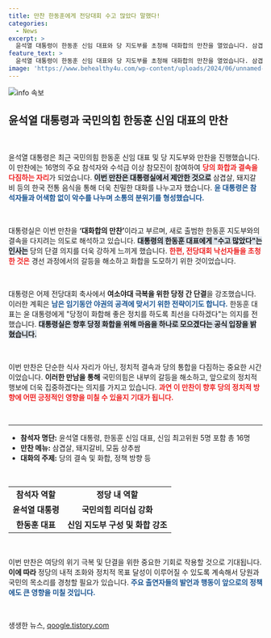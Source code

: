 ```yaml
---
title: 만찬 한동훈에게 전당대회 수고 많았다 말했다!
categories:
  - News
excerpt: >
  윤석열 대통령이 한동훈 신임 대표와 당 지도부를 초청해 대화합의 만찬을 열었습니다. 삼겹살과 돼지갈비를 나누며 화합과 소통을 다짐했지만, 여소야대 극복을 위한 결속이 더 절실해 보입니다. 궁금한 뒷이야기는?
feature_text: >
  윤석열 대통령이 한동훈 신임 대표와 당 지도부를 초청해 대화합의 만찬을 열었습니다. 삼겹살과 돼지갈비를 나누며 화합과 소통을 다짐했지만, 여소야대 극복을 위한 결속이 더 절실해 보입니다. 궁금한 뒷이야기는?
image: 'https://www.behealthy4u.com/wp-content/uploads/2024/06/unnamed-file.png'
---
```


<p><img src="https://www.behealthy4u.com/wp-content/uploads/2024/06/unnamed-file.png" alt="info 속보" /></p>

<h2 data-ke-size="size26">윤석열 대통령과 국민의힘 한동훈 신임 대표의 만찬</h2>

<p data-ke-size="size16">&nbsp;</p>

<p>윤석열 대통령은 최근 국민의힘 한동훈 신임 대표 및 당 지도부와 만찬을 진행했습니다. 이 만찬에는 16명의 주요 참석자와 수석급 이상 참모진이 참여하여 <b><span style="color: #ee2323;">당의 화합과 결속을 다짐하는 자리</span></b>가 되었습니다. <b><span style="background-color: #21538527;">이번 만찬은 대통령실에서 제안한 것으로</span></b> 삼겹살, 돼지갈비 등의 한국 전통 음식을 통해 더욱 친밀한 대화를 나누고자 했습니다. <b><span style="color: #1a5490;">윤 대통령은 참석자들과 어색함 없이 악수를 나누며 소통의 분위기를 형성했습니다.</span></b></p>

<p data-ke-size="size16">&nbsp;</p>

<p>대통령실은 이번 만찬을 <b>‘대화합의 만찬’</b>이라고 부르며, 새로 출범한 한동훈 지도부와의 결속을 다지려는 의도로 해석하고 있습니다. <b><span style="background-color: #21538527;">대통령의 한동훈 대표에게 "수고 많았다"는 인사는</span></b> 당의 단결 의지를 더욱 강하게 느끼게 했습니다. <b><span style="color: #ee2323;">한편, 전당대회 낙선자들을 초청한 것은</span></b> 경선 과정에서의 갈등을 해소하고 화합을 도모하기 위한 것이었습니다.</p>

<p data-ke-size="size16">&nbsp;</p>

<p>대통령은 어제 전당대회 축사에서 <b>여소야대 극복을 위한 당정 간 단결</b>을 강조했습니다. 이러한 계획은 <b><span style="color: #1a5490;">남은 임기동안 야권의 공격에 맞서기 위한 전략이기도 합니다.</span></b> 한동훈 대표는 윤 대통령에게 "당정이 화합해 좋은 정치를 하도록 최선을 다하겠다"는 의지를 전했습니다. <b><span style="background-color: #21538527;">대통령실은 향후 당정 화합을 위해 마음을 하나로 모으겠다는 공식 입장을 밝혔습니다.</span></b></p>

<p data-ke-size="size16">&nbsp;</p>

<p>이번 만찬은 단순한 식사 자리가 아닌, 정치적 결속과 당의 통합을 다짐하는 중요한 시간이었습니다. <b>이러한 만남을 통해</b> 국민의힘은 내부의 갈등을 해소하고, 앞으로의 정치적 행보에 더욱 집중하겠다는 의지를 가지고 있습니다. <b><span style="color: #ee2323;">과연 이 만찬이 향후 당의 정치적 방향에 어떤 긍정적인 영향을 미칠 수 있을지 기대가 됩니다.</span></b></p>

<p data-ke-size="size16">&nbsp;</p>

<hr>

<ul>
  <li><b>참석자 명단:</b> 윤석열 대통령, 한동훈 신임 대표, 신임 최고위원 5명 포함 총 16명</li>
  <li><b>만찬 메뉴:</b> 삼겹살, 돼지갈비, 모둠 상추쌈</li>
  <li><b>대화의 주제:</b> 당의 결속 및 화합, 정책 방향 등</li>
</ul>

<p data-ke-size="size16">&nbsp;</p>

<table>
  <tr>
    <td style="text-align: center; height: 17px;"><b>참석자 역할</b></td>
    <td style="text-align: center; height: 17px;"><b>정당 내 역할</b></td>
  </tr>
  <tr>
    <td style="text-align: center; height: 17px;"><b>윤석열 대통령</b></td>
    <td style="text-align: center; height: 17px;"><b>국민의힘 리더십 강화</b></td>
  </tr>
  <tr>
    <td style="text-align: center; height: 17px;"><b>한동훈 대표</b></td>
    <td style="text-align: center; height: 17px;"><b>신임 지도부 구성 및 화합 강조</b></td>
  </tr>
</table>

<p data-ke-size="size16">&nbsp;</p>

<p>이번 만찬은 여당의 위기 극복 및 단결을 위한 중요한 기회로 작용할 것으로 기대됩니다. <b>이에 따라</b> 정당의 내적 조화와 정치적 목표 달성이 이루어질 수 있도록 계속해서 당원과 국민의 목소리를 경청할 필요가 있습니다. <b><span style="color: #1a5490;">주요 출연자들의 발언과 행동이 앞으로의 정책에도 큰 영향을 미칠 것입니다.</span></b></p>

<p data-ke-size="size16">&nbsp;</p>
생생한 뉴스, <a href="https://qoogle.tistory.com" rel="dofollow">qoogle.tistory.com</a>


